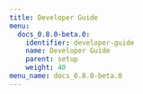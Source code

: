 ```yaml
---
title: Developer Guide
menu:
  docs_0.8.0-beta.0:
    identifier: developer-guide
    name: Developer Guide
    parent: setup
    weight: 40
menu_name: docs_0.8.0-beta.0
---
```

